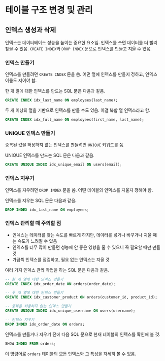 # 테이블 구조 변경 및 관리

## 인덱스 생성과 삭제

인덱스는 데이터베이스 성능을 높이는 중요한 요소임. 인덱스를 쓰면 데이터를 더 빨리 찾을 수 있음. `CREATE INDEX`와 `DROP INDEX` 문으로 인덱스를 만들고 지울 수 있음.

### 인덱스 만들기

인덱스를 만들려면 `CREATE INDEX` 문을 씀. 어떤 열에 인덱스를 만들지 정하고, 인덱스 이름도 지어야 함.

한 개 열에 대한 인덱스를 만드는 SQL 문은 다음과 같음.

```sql
CREATE INDEX idx_last_name ON employees(last_name);
```

두 개 이상의 열을 기반으로 인덱스를 만들 수도 있음. 이걸 복합 열 인덱스라고 함.

```sql
CREATE INDEX idx_full_name ON employees(first_name, last_name);
```

### UNIQUE 인덱스 만들기

중복된 값을 허용하지 않는 인덱스를 만들려면 `UNIQUE` 키워드를 씀.

UNIQUE 인덱스를 만드는 SQL 문은 다음과 같음.

```sql
CREATE UNIQUE INDEX idx_unique_email ON users(email);
```

### 인덱스 지우기

인덱스를 지우려면 `DROP INDEX` 문을 씀. 어떤 테이블의 인덱스를 지울지 정해야 함.

인덱스를 지우는 SQL 문은 다음과 같음.

```sql
DROP INDEX idx_last_name ON employees;
```

### 인덱스 관리할 때 주의할 점

- 인덱스는 데이터를 찾는 속도를 빠르게 하지만, 데이터를 넣거나 바꾸거나 지울 때는 속도가 느려질 수 있음
- 인덱스를 너무 많이 만들면 성능에 안 좋은 영향을 줄 수 있으니 꼭 필요할 때만 만들 것
- 가끔씩 인덱스를 점검하고, 필요 없는 인덱스는 지울 것

여러 가지 인덱스 관리 작업을 하는 SQL 문은 다음과 같음.

```sql
-- 한 개 열에 대한 인덱스 만들기
CREATE INDEX idx_order_date ON orders(order_date);

-- 두 개 열에 대한 인덱스 만들기
CREATE INDEX idx_customer_product ON orders(customer_id, product_id);

-- 중복을 허용하지 않는 인덱스 만들기
CREATE UNIQUE INDEX idx_unique_username ON users(username);

-- 인덱스 지우기
DROP INDEX idx_order_date ON orders;
```

인덱스를 만들거나 지우기 전에 다음 SQL 문으로 현재 테이블의 인덱스를 확인해 볼 것.

```sql
SHOW INDEX FROM orders;
```

이 명령어로 `orders` 테이블의 모든 인덱스와 그 특성을 자세히 볼 수 있음.
